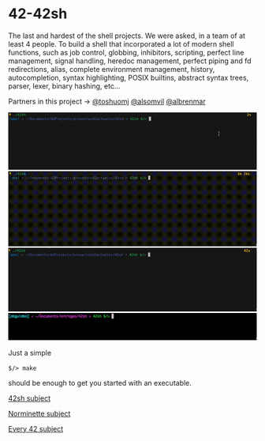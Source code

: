 # 42-42sh
The last and hardest of the shell projects. We were asked, in a team of at least 4 people. To build a shell that incorporated a lot of modern shell functions, such as job control, globbing, inhibitors, scripting, perfect line management, signal handling, heredoc management, perfect piping and fd redirections, alias, complete environment management, history, autocompletion, syntax highlighting, POSIX builtins, abstract syntax trees, parser, lexer, binary hashing, etc...

Partners in this project -> [@toshuomj](https://github.com/toshuomj) [@alsomvil](https://github.com/alsomvil42) [@albrenmar](https://github.com/albrenmar)

<img src="/images/42sh01.gif" alt="42sh01" width="700"/>
<img src="/images/42sh04.gif" alt="42sh04" width="700"/>
<img src="/images/42sh02.gif" alt="42sh02" width="700"/>
<img src="/images/42sh03.gif" alt="42sh03" width="700"/>



Just a simple

    $/> make

should be enough to get you started with an executable.



[42sh subject](42-42sh.en.pdf)

[Norminette subject](https://github.com/Binary-Hackers/42_Subjects/blob/master/04_Norme/norme_2_0_1.pdf)

[Every 42 subject](https://github.com/agavrel/42_Subjects)
